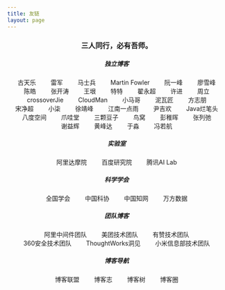```yaml
---
title: 友链
layout: page
---
```


<h3 style="text-align: center;">三人同行，必有吾师。</h3>

<div id="links">
	<h5 align='center' >独立博客</h5>
	<div>
	    <a href="https://www.kootinlok.com/" target="_blank">古天乐</a>
        <a href="http://leijun.blog.techweb.com.cn/" target="_blank">雷军</a>
        <a href="http://mashibing.com/" target="_blank">马士兵</a>
        <a href="https://martinfowler.com/" target="_blank">Martin Fowler</a>
        <a href="http://www.ruanyifeng.com/" target="_blank">阮一峰</a>
        <a href="https://www.liaoxuefeng.com/" target="_blank">廖雪峰</a>
        <a href="https://coolshell.cn/" target="_blank">陈皓</a>
        <a href="https://jinnianshilongnian.iteye.com/" target="_blank">张开涛</a>
        <a href="http://www.yinwang.org/" target="_blank">王垠</a>
        <a href="https://vim.ink/" target="_blank">特特</a>
        <a href="http://blog.didispace.com/" target="_blank">翟永超</a>
        <a href="http://xujin.org/" target="_blank">许进</a>
        <a href="http://itmuch.com/" target="_blank">周立</a>
        <a href="https://crossoverjie.top/" target="_blank">crossoverJie</a>
        <a href="https://www.cnblogs.com/CloudMan6/" target="_blank">CloudMan</a>
        <a href="https://mercyblitz.github.io/" target="_blank">小马哥</a>
        <a href="https://www.bysocket.com/" target="_blank">泥瓦匠</a>
        <a href="https://www.fangzhipeng.com/" target="_blank">方志朋</a>
        <a href="https://jimmysong.io/" target="_blank">宋净超</a>
        <a href="https://blog.52itstyle.vip/" target="_blank">小柒</a>
        <a href="https://www.cnkirito.moe/" target="_blank">徐靖峰</a>
        <a href="http://www.javaboy.org/" target="_blank">江南一点雨</a>
        <a href="http://cxytiandi.com/" target="_blank">尹吉欢</a>
        <a href="http://www.gameboys.cn/" target="_blank">Java烂笔头</a>
        <a href="https://zhouze-java.github.io" target="_blank">八度空间</a>
        <a href="https://www.javatang.com/" target="_blank">爪哇堂</a>
		<a href="http://www.bewindoweb.com/" target="_blank">三颗豆子</a>
		<a href="https://colobu.com/" target="_blank">鸟窝</a>
		<a href="http://www.pengzhihui.xyz/" target="_blank">彭稚晖</a>
		<a href="https://www.liechi.org/cn/" target="_blank">张列弛</a>
		<a href="https://yihui.org/cn/" target="_blank">谢益辉</a>
		<a href="https://www.phodal.com/" target="_blank">黄峰达</a>
        <a href="https://yufree.cn/" target="_blank">于淼</a>
        <a href="https://vonng.com/" target="_blank">冯若航</a>
	</div>
	<h5 align='center' >实验室</h5>
	<div>
	    <a href="https://damo.alibaba.com/" target="_blank">阿里达摩院</a>
	    <a href="http://research.baidu.com/" target="_blank">百度研究院</a>
	    <a href="https://ai.tencent.com/" target="_blank">腾讯AI Lab</a>
	</div>
	<h5 align='center' >科学学会</h5>
	<div>
	    <a href="https://www.scimall.org.cn/Org" target="_blank">全国学会</a>
	    <a href="https://www.cast.org.cn/" target="_blank">中国科协</a>
	    <a href="http://www.cnki.net/" target="_blank">中国知网</a>
	    <a href="http://www.wanfangdata.com.cn/index.html" target="_blank">万方数据</a>
	</div>
    <h5 align='center' >团队博客</h5>
    <div>
        <a href="http://jm.taobao.org/" target="_blank">阿里中间件团队</a>
        <a href="https://tech.meituan.com/" target="_blank">美团技术团队</a>
        <a href="https://tech.youzan.com/" target="_blank">有赞技术团队</a>
        <a href="https://blogs.360.cn/" target="_blank">360安全技术团队</a>
        <a href="https://insights.thoughtworks.cn/" target="_blank">ThoughtWorks洞见</a>
        <a href="https://xiaomi-info.github.io/" target="_blank">小米信息部技术团队</a>
    </div>
    <h5 align='center' >博客导航</h5>
    <div>
        <a href="http://techblog.pub/" target="_blank">博客联盟</a>
        <a href="http://www.jetli.com.cn/" target="_blank">博客志</a>
        <a href="http://blogs.org.cn/" target="_blank">博客树</a>
        <a href="https://blog.huhexian.com/" target="_blank">博客圈</a>
    </div>
</div>

<style type="text/css">
#links {
  text-align: center;
}

#links a {
  padding: 5px 5px 5px 5px;
  overflow: hidden;
  list-style: none; /* 去掉ul前面的符号 */
  margin-left: 10px;/* 左间距 */
  margin-right: 10px;
  border: none;
  /* underline 下划线 line-through 中划线 overline 上划线 none 没有划线 */
  text-decoration: none;
  /* move 十字架 pointer 手指 */
  cursor: pointer;
  white-space:nowrap;
}

/*a的伪类按lvha顺序，顺序不能互换，但可只写某一种状态*/
/*访问之前的状态*/
#links a:link {
  /*color: black;*/
}
  /*访问之后的状态*/
#links a:visited {
  /*color: green;*/
}
/*鼠标放上去的时候*/
#links a:hover {
  background-color: #bbb;
}
/*鼠标长按的状态*/
#links a:active {
  /*color: blue;*/
}

</style>